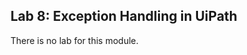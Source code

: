 

Lab 8: Exception Handling in UiPath
-----------------------------------

There is no lab for this module.